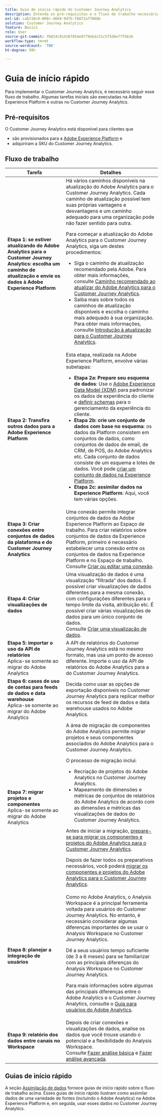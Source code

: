 ```yaml
---
title: Guia de início rápido do Customer Journey Analytics
description: Entenda os pré-requisitos e o fluxo de trabalho necessários para implementar o Customer Journey Analytics.
exl-id: cab218c0-009c-4669-9dfb-f8872a7f066b
solution: Customer Journey Analytics
feature: Basics
role: User
source-git-commit: 7b824c914187854e9779ebdc51c5f5d6e77f6b16
workflow-type: tm+mt
source-wordcount: '786'
ht-degree: 99%

---
```


# Guia de início rápido

Para implementar o Customer Journey Analytics, é necessário seguir esse fluxo de trabalho. Algumas tarefas iniciais são executadas na Adobe Experience Platform e outras no Customer Journey Analytics.

## Pré-requisitos

O Customer Journey Analytics está disponível para clientes que

* são provisionados para a [Adobe Experience Platform](https://www.adobe.com/br/experience-platform.html) e
* adquiriram a SKU do Customer Journey Analytics.

## Fluxo de trabalho

| Tarefa | Detalhes |
| --- | --- |
| **Etapa 1: se estiver atualizando do Adobe Analytics para o Customer Journey Analytics: escolha um caminho de atualização e envie os dados à Adobe Experience Platform** | Há vários caminhos disponíveis na atualização do Adobe Analytics para o Customer Journey Analytics. Cada caminho de atualização possível tem suas próprias vantagens e desvantagens e um caminho adequado para uma organização pode não fazer sentido para outra. <p>Para começar a atualização do Adobe Analytics para o Customer Journey Analytics, siga um destes procedimentos:</p><ul><li>Siga o caminho de atualização recomendado pela Adobe. Para obter mais informações, consulte [Caminho recomendado ao atualizar do Adobe Analytics para o Customer Journey Analytics](/help/getting-started/cja-upgrade/cja-upgrade-recommendations.md).</li><li>Saiba mais sobre todos os caminhos de atualização disponíveis e escolha o caminho mais adequado à sua organização. Para obter mais informações, consulte [Introdução à atualização para o Customer Journey Analytics](/help/getting-started/cja-upgrade/cja-upgrade-getstarted.md).</li></ul> |
| **Etapa 2: Transfira outros dados para a Adobe Experience Platform** | Esta etapa, realizada na Adobe Experience Platform, envolve várias subetapas:<ul><li>**Etapa 2a: Prepare seu esquema de dados**: Use o [Adobe Experience Data Model (XDM)](https://experienceleague.adobe.com/docs/experience-platform/xdm/home.html?lang=pt-BR) para padronizar os dados de experiência do cliente e [definir schemas](https://experienceleague.adobe.com/docs/experience-platform/xdm/tutorials/create-schema-ui.html?lang=pt-BR) para o gerenciamento da experiência do cliente.</li><li>**Etapa 2b: crie um conjunto de dados com base no esquema**: os dados da Platform consistem em conjuntos de dados, como conjuntos de dados de email, de CRM, de POS, do Adobe Analytics etc. Cada conjunto de dados consiste de um esquema e lotes de dados. Você pode [criar um conjunto de dados na Experience Platform](https://experienceleague.adobe.com/docs/platform-learn/getting-started-for-data-architects-and-data-engineers/create-datasets.html?lang=pt-BR).</li><li>**Etapa 2c: assimilar dados na Experience Platform**: Aqui, você tem várias opções.</li></ul> |
| **Etapa 3: Criar conexões entre conjuntos de dados da plataforma e do Customer Journey Analytics** | Uma conexão permite integrar conjuntos de dados da Adobe Experience Platform ao Espaço de trabalho. Para criar relatórios sobre conjuntos de dados da Experience Platform, primeiro é necessário estabelecer uma conexão entre os conjuntos de dados na Experience Platform e no Espaço de trabalho.<br>Consulte [Criar ou editar uma conexão](/help/connections/create-connection.md). |
| **Etapa 4: Criar visualizações de dados** | Uma visualização de dados é uma visualização “filtrada” dos dados. É possível criar visualizações de dados diferentes para a mesma conexão, com configurações diferentes para o tempo limite da visita, atribuição etc. É possível criar várias visualizações de dados para um único conjunto de dados.<br>Consulte [Criar uma visualização de dados](/help/data-views/create-dataview.md). |
| **Etapa 5: importar o uso da API de relatórios**</br> Aplica-se somente ao migrar do Adobe Analytics | A API de relatórios do Customer Journey Analytics está no mesmo formato, mas usa um ponto de acesso diferente. Importe o uso da API de relatórios do Adobe Analytics para a do Customer Journey Analytics. |
| **Etapa 6: casos de uso de contas para feeds de dados e data warehouse**</br> Aplica-se somente ao migrar do Adobe Analytics | Decida como usar as opções de exportação disponíveis no Customer Journey Analytics para replicar melhor os recursos de feed de dados e data warehouse usados no Adobe Analytics. <!-- link to docs Rob is creating --> |
| **Etapa 7: migrar projetos e componentes**</br> Aplica-se somente ao migrar do Adobe Analytics | A área de migração de componentes do Adobe Analytics permite migrar projetos e seus componentes associados do Adobe Analytics para o Customer Journey Analytics.<p>O processo de migração inclui:</p><ul><li>Recriação de projetos do Adobe Analytics no Customer Journey Analytics.</li><li>Mapeamento de dimensões e métricas de conjuntos de relatórios do Adobe Analytics de acordo com as dimensões e métricas das visualizações de dados do Customer Journey Analytics.</li></ul><p>Antes de iniciar a migração, [prepare-se para migrar os componentes e projetos do Adobe Analytics para o Customer Journey Analytics](https://experienceleague.adobe.com/pt-br/docs/analytics/admin/admin-tools/component-migration/prepare-component-migration).</p><p>Depois de fazer todos os preparativos necessários, você poderá [migrar os componentes e projetos do Adobe Analytics para o Customer Journey Analytics](https://experienceleague.adobe.com/docs/analytics/admin/admin-tools/component-migration/component-migration.html?lang=pt-BR).</p> |
| **Etapa 8: planejar a integração de usuários** | Como no Adobe Analytics, o Analysis Workspace é a principal ferramenta voltada para usuários do Customer Journey Analytics. No entanto, é necessário considerar algumas diferenças importantes de se usar o Analysis Workspace no Customer Journey Analytics.<p>Dê a seus usuários tempo suficiente (de 3 a 6 meses) para se familiarizar com as principais diferenças do Analysis Workspace no Customer Journey Analytics.</p><p>Para mais informações sobre algumas das principais diferenças entre o Adobe Analytics e o Customer Journey Analytics, consulte o [Guia para usuários do Adobe Analytics](/help/getting-started/aa-to-cja-user.md).</p> |
| **Etapa 9: relatório dos dados entre canais no Workspace** | Depois de criar conexões e visualizações de dados, analise os dados que você trouxe usando o potencial e a flexibilidade do Analysis Workspace.<br>Consulte [Fazer análise básica](/help/analysis-workspace/perform-basic-analysis.md) e [Fazer análise avançada](/help/analysis-workspace/perform-adv-analysis.md). |

## Guias de início rápido

A seção [Assimilação de dados](../data-ingestion/data-ingestion.md) fornece guias de início rápido sobre o fluxo de trabalho acima. Esses guias de início rápido ilustram como assimilar dados de uma variedade de fontes (incluindo o Adobe Analytics) na Adobe Experience Platform e, em seguida, usar esses dados no Customer Journey Analytics.
